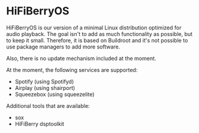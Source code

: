 # HiFiBerryOS

HiFiBerryOS is our version of a minimal Linux distribution optimized for audio playback. 
The goal isn't to add as much functionality as possible, but to keep it small. Therefore, 
it is based on Buildroot and it's not possible to use package managers to add more 
software.

Also, there is no update mechanism included at the moment.

At the moment, the following services are supported:

- Spotify (using Spotifyd)
- Airplay (using shairport)
- Squeezebox (using squeezelite)

Additional tools that are available:

- sox
- HiFiBerry dsptoolkit

